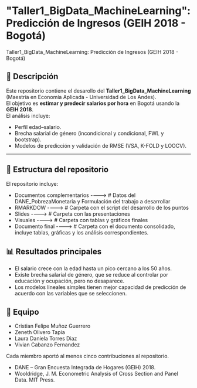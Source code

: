 # "Taller1_BigData_MachineLearning": Predicción de Ingresos (GEIH 2018 - Bogotá)
Taller1_BigData_MachineLearning: Predicción de Ingresos (GEIH 2018 - Bogotá)

## 📌 Descripción
Este repositorio contiene el desarollo del **Taller1_BigData_MachineLearning** (Maestría en Economía Aplicada - Universidad de Los Andes).  
El objetivo es **estimar y predecir salarios por hora** en Bogotá usando la **GEIH 2018**.  
El análisis incluye:
- Perfil edad–salario.  
- Brecha salarial de género (incondicional y condicional, FWL y bootstrap).  
- Modelos de predicción y validación de RMSE (VSA, K-FOLD y LOOCV).  
---
## 📂 Estructura del repositorio

El repositorio incluye:
- Documentos complementarios  ---->    # Datos del DANE_PobrezaMonetaria y Formulación del trabajo a desarrollar
- RMARKDOW   ---->    # Carpeta con el script del desarrollo de los puntos
- Slides ---->              # Carpeta con las presentaciones
- Visuales      ---->        # Carpeta con tablas y gráficos finales
- Documento final ---->  # Carpeta con el documento consolidado, incluye tablas, gráficas y los análisis correspondientes.

## 📊 Resultados principales
- El salario crece con la edad hasta un pico cercano a los 50 años.
- Existe brecha salarial de género, que se reduce al controlar por educación y ocupación, pero no desaparece.
- Los modelos lineales simples tienen mejor capacidad de predicción de acuerdo con las variables que se seleccionen.

## 👥 Equipo
- Cristian Felipe Muñoz Guerrero 
- Zeneth Olivero Tapia
- Laura Daniela Torres Diaz
- Vivian Cabanzo Fernandez

Cada miembro aportó al menos cinco contribuciones al repositorio.
- DANE – Gran Encuesta Integrada de Hogares (GEIH) 2018.
- Wooldridge, J. M. Econometric Analysis of Cross Section and Panel Data. MIT Press.
